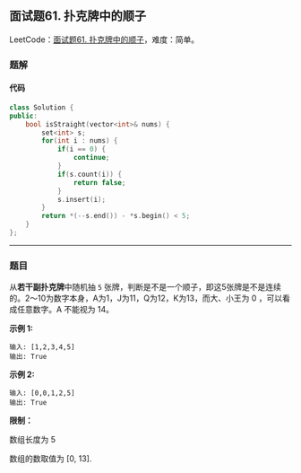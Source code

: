 ## 面试题61. 扑克牌中的顺子

LeetCode：[面试题61. 扑克牌中的顺子](https://leetcode.cn/problems/bu-ke-pai-zhong-de-shun-zi-lcof/)，难度：简单。

### 题解

#### 代码

```c++
class Solution {
public:
    bool isStraight(vector<int>& nums) {
        set<int> s;
        for(int i : nums) {
            if(i == 0) {
                continue;
            }
            if(s.count(i)) {
                return false;
            }
            s.insert(i);
        }
        return *(--s.end()) - *s.begin() < 5;    
    }
};
```



---



### 题目

从**若干副扑克牌**中随机抽 `5` 张牌，判断是不是一个顺子，即这5张牌是不是连续的。2～10为数字本身，A为1，J为11，Q为12，K为13，而大、小王为 0 ，可以看成任意数字。A 不能视为 14。

 

**示例 1:**

```
输入: [1,2,3,4,5]
输出: True
```

 

**示例 2:**

```
输入: [0,0,1,2,5]
输出: True
```

 

**限制：**

数组长度为 5 

数组的数取值为 [0, 13].


